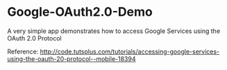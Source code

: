 Google-OAuth2.0-Demo
====================

A very simple app demonstrates how to access Google Services using the OAuth 2.0 Protocol

Reference: http://code.tutsplus.com/tutorials/accessing-google-services-using-the-oauth-20-protocol--mobile-18394
